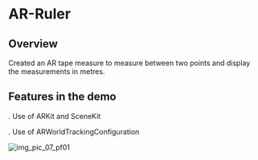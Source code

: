 # AR-Ruler

## Overview

Created an AR tape measure to measure between two points and display the measurements in metres.

## Features in the demo

. Use of ARKit and SceneKit

. Use of ARWorldTrackingConfiguration

![img_pic_07_pf01](https://user-images.githubusercontent.com/36542195/51382895-e14ead80-1b0f-11e9-9fd9-9d79826fd54c.png)

